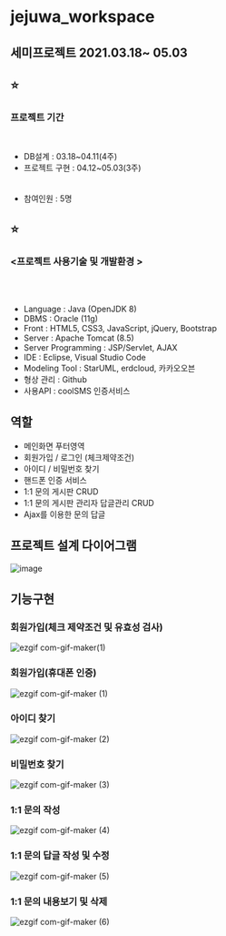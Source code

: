 # jejuwa_workspace

<h2>세미프로젝트 2021.03.18~ 05.03</h2>

## :star: <h3>프로젝트 기간</h3><br>
* DB설계 : 03.18~04.11(4주)<br>
* 프로젝트 구현 : 04.12~05.03(3주)<br><br><br>
* 참여인원 : 5명


## :star: <h3><프로젝트 사용기술 및 개발환경 ></h3><br><br>

* Language : Java (OpenJDK 8)
* DBMS : Oracle (11g)
* Front : HTML5, CSS3, JavaScript, jQuery, Bootstrap
* Server : Apache Tomcat (8.5)
* Server Programming : JSP/Servlet, AJAX
* IDE : Eclipse, Visual Studio Code
* Modeling Tool : StarUML, erdcloud, 카카오오븐
* 형상 관리 : Github
* 사용API : coolSMS 인증서비스

## 역할
* 메인화면 푸터영역
* 회원가입 / 로그인 (체크제약조건)
* 아이디 / 비밀번호 찾기 
* 핸드폰 인증 서비스
* 1:1 문의 게시판 CRUD
* 1:1 문의 게시판 관리자 답글관리 CRUD
* Ajax를 이용한 문의 답글
  
## 프로젝트 설계 다이어그램
  ![image](https://user-images.githubusercontent.com/74170717/127304419-7f42961c-7189-46b0-84e5-afca1644ff54.png)

## 기능구현 
 ### 회원가입(체크 제약조건 및 유효성 검사)
![ezgif com-gif-maker(1)](https://user-images.githubusercontent.com/74170717/127338482-74f07184-f1e4-401d-a570-15bf577def15.gif)
  
 ### 회원가입(휴대폰 인증)
![ezgif com-gif-maker (1)](https://user-images.githubusercontent.com/74170717/127339573-1bccc07b-a933-465d-aadf-5138723e9d9c.gif)
  
 ### 아이디 찾기
 ![ezgif com-gif-maker (2)](https://user-images.githubusercontent.com/74170717/127344362-3e155095-7e04-4d73-ad8c-b769c867bfb3.gif)

 ### 비밀번호 찾기
 ![ezgif com-gif-maker (3)](https://user-images.githubusercontent.com/74170717/127344388-ab404a2a-a398-4e85-a2a9-91398b4b14ad.gif)

 ### 1:1 문의 작성
  ![ezgif com-gif-maker (4)](https://user-images.githubusercontent.com/74170717/127346507-ae364f14-4b45-40e9-ac26-94695b28dea6.gif)

 ### 1:1 문의 답글 작성 및 수정
  ![ezgif com-gif-maker (5)](https://user-images.githubusercontent.com/74170717/127346795-3aeaea01-5fa1-4187-9ae7-afe14c4f97e3.gif)

 ### 1:1 문의 내용보기 및 삭제
  ![ezgif com-gif-maker (6)](https://user-images.githubusercontent.com/74170717/127347061-b6f6a75e-a64d-453a-ae19-0c47f5f2fa90.gif)



  
  
  
  
